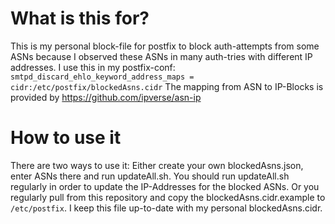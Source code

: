 # What is this for?
This is my personal block-file for postfix to block auth-attempts from some ASNs because I observed these ASNs in many auth-tries with different IP addresses.
I use this in my postfix-conf: `smtpd_discard_ehlo_keyword_address_maps = cidr:/etc/postfix/blockedAsns.cidr`
The mapping from ASN to IP-Blocks is provided by https://github.com/ipverse/asn-ip

# How to use it
There are two ways to use it: Either create your own blockedAsns.json, enter ASNs there and run updateAll.sh. You should run updateAll.sh regularly in order to update the IP-Addresses for the blocked ASNs.
Or you regularly pull from this repository and copy the blockedAsns.cidr.example to `/etc/postfix`. I keep this file up-to-date with my personal blockedAsns.cidr.
